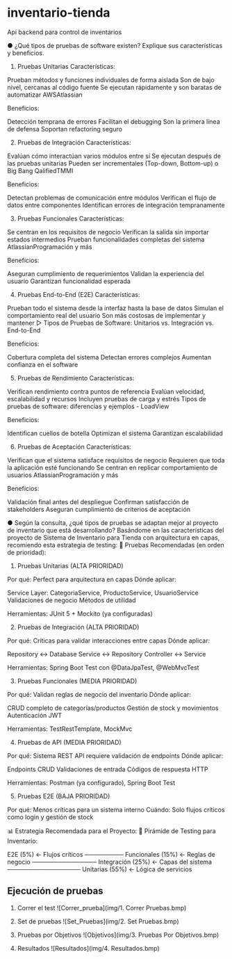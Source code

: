 # inventario-tienda
Api backend para control de inventarios

● ¿Qué tipos de pruebas de software existen? Explique sus características y beneficios.
1. Pruebas Unitarias
   Características:

Prueban métodos y funciones individuales de forma aislada
Son de bajo nivel, cercanas al código fuente
Se ejecutan rápidamente y son baratas de automatizar AWSAtlassian

Beneficios:

Detección temprana de errores
Facilitan el debugging
Son la primera línea de defensa
Soportan refactoring seguro

2. Pruebas de Integración
   Características:

Evalúan cómo interactúan varios módulos entre sí
Se ejecutan después de las pruebas unitarias
Pueden ser incrementales (Top-down, Bottom-up) o Big Bang QalifiedTMMI

Beneficios:

Detectan problemas de comunicación entre módulos
Verifican el flujo de datos entre componentes
Identifican errores de integración tempranamente

3. Pruebas Funcionales
   Características:

Se centran en los requisitos de negocio
Verifican la salida sin importar estados intermedios
Prueban funcionalidades completas del sistema AtlassianProgramación y más

Beneficios:

Aseguran cumplimiento de requerimientos
Validan la experiencia del usuario
Garantizan funcionalidad esperada

4. Pruebas End-to-End (E2E)
   Características:

Prueban todo el sistema desde la interfaz hasta la base de datos
Simulan el comportamiento real del usuario
Son más costosas de implementar y mantener ▷ Tipos de Pruebas de Software: Unitarios vs. Integración vs. End-to-End

Beneficios:

Cobertura completa del sistema
Detectan errores complejos
Aumentan confianza en el software

5. Pruebas de Rendimiento
   Características:

Verifican rendimiento contra puntos de referencia
Evalúan velocidad, escalabilidad y recursos
Incluyen pruebas de carga y estrés Tipos de pruebas de software: diferencias y ejemplos - LoadView

Beneficios:

Identifican cuellos de botella
Optimizan el sistema
Garantizan escalabilidad

6. Pruebas de Aceptación
   Características:

Verifican que el sistema satisface requisitos de negocio
Requieren que toda la aplicación esté funcionando
Se centran en replicar comportamiento de usuarios AtlassianProgramación y más

Beneficios:

Validación final antes del despliegue
Confirman satisfacción de stakeholders
Aseguran cumplimiento de criterios de aceptación

● Según la consulta, ¿qué tipos de pruebas se adaptan mejor al proyecto de inventario que está desarrollando?
Basándome en las características del proyecto de Sistema de Inventario para Tienda con arquitectura en capas, recomiendo esta estrategia de testing:
🎯 Pruebas Recomendadas (en orden de prioridad):
1. Pruebas Unitarias (ALTA PRIORIDAD)

Por qué: Perfect para arquitectura en capas
Dónde aplicar:

Service Layer: CategoriaService, ProductoService, UsuarioService
Validaciones de negocio
Métodos de utilidad


Herramientas: JUnit 5 + Mockito (ya configuradas)

2. Pruebas de Integración (ALTA PRIORIDAD)

Por qué: Críticas para validar interacciones entre capas
Dónde aplicar:

Repository ↔ Database
Service ↔ Repository
Controller ↔ Service


Herramientas: Spring Boot Test con @DataJpaTest, @WebMvcTest

3. Pruebas Funcionales (MEDIA PRIORIDAD)

Por qué: Validan reglas de negocio del inventario
Dónde aplicar:

CRUD completo de categorías/productos
Gestión de stock y movimientos
Autenticación JWT


Herramientas: TestRestTemplate, MockMvc

4. Pruebas de API (MEDIA PRIORIDAD)

Por qué: Sistema REST API requiere validación de endpoints
Dónde aplicar:

Endpoints CRUD
Validaciones de entrada
Códigos de respuesta HTTP


Herramientas: Postman (ya configurado), Spring Boot Test

5. Pruebas E2E (BAJA PRIORIDAD)

Por qué: Menos críticas para un sistema interno
Cuándo: Solo flujos críticos como login y gestión de stock

📊 Estrategia Recomendada para el Proyecto:
🔺 Pirámide de Testing para Inventario:

E2E (5%)           ← Flujos críticos
─────────
Funcionales (15%)   ← Reglas de negocio
───────────────
Integración (25%)    ← Capas del sistema
─────────────────
Unitarias (55%)       ← Lógica de servicios

## Ejecución de pruebas

1. Correr el test
![Correr_prueba](img/1. Correr Pruebas.bmp)

2. Set de pruebas
![Set_Pruebas](img/2. Set Pruebas.bmp)

3. Pruebas por Objetivos
![Objetivos](img/3. Pruebas Por Objetivos.bmp)

4. Resultados
![Resultados](img/4. Resultados.bmp)
